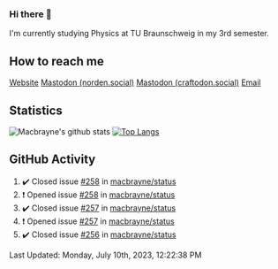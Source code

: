 ### Hi there 👋
I'm currently studying Physics at TU Braunschweig in my 3rd semester.

## How to reach me
[Website](https://florentin-schleuss.de)
<a rel="me" href="https://norden.social/@florentin">Mastodon (norden.social)</a>
<a rel="me" href="https://craftodon.social/@frodolon">Mastodon (craftodon.social)</a>
[Email](mailto:hello@macbrayne.de)

## Statistics
![Macbrayne's github stats](https://github-readme-stats.vercel.app/api?username=macbrayne&count_private=true&show_icons=true&hide_rank=true&custom_title=macbrayne's%20GitHub%20Stats)
[![Top Langs](https://github-readme-stats.vercel.app/api/top-langs/?username=macbrayne&exclude_repo=liftron&layout=compact)](https://github.com/anuraghazra/github-readme-stats)
## GitHub Activity

<!--RECENT_ACTIVITY:start-->
1. ✔️ Closed issue [#258](https://github.com/macbrayne/status/issues/258) in [macbrayne/status](https://github.com/macbrayne/status)
2. ❗️ Opened issue [#258](https://github.com/macbrayne/status/issues/258) in [macbrayne/status](https://github.com/macbrayne/status)
3. ✔️ Closed issue [#257](https://github.com/macbrayne/status/issues/257) in [macbrayne/status](https://github.com/macbrayne/status)
4. ❗️ Opened issue [#257](https://github.com/macbrayne/status/issues/257) in [macbrayne/status](https://github.com/macbrayne/status)
5. ✔️ Closed issue [#256](https://github.com/macbrayne/status/issues/256) in [macbrayne/status](https://github.com/macbrayne/status)
<!--RECENT_ACTIVITY:end-->

<!--RECENT_ACTIVITY:last_update-->
Last Updated: Monday, July 10th, 2023, 12:22:38 PM
<!--RECENT_ACTIVITY:last_update_end-->


<!--
**macbrayne/macbrayne** is a ✨ _special_ ✨ repository because its `README.md` (this file) appears on your GitHub profile.

Here are some ideas to get you started:

- 🔭 I’m currently working on ...
- 🌱 I’m currently learning ...
- 👯 I’m looking to collaborate on ...
- 🤔 I’m looking for help with ...
- 💬 Ask me about ...
- 📫 How to reach me: ...
- 😄 Pronouns: ...
- ⚡ Fun fact: ...
-->
